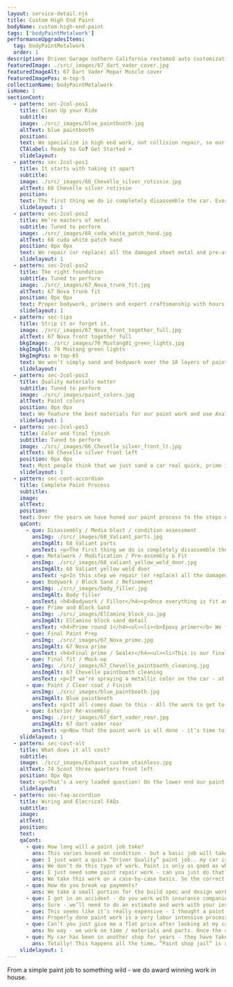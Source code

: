 ```yaml
---
layout: service-detail.njk
title: Custom High End Paint
bodyName: custom-high-end-paint
tags: ['bodyPaintMetalwork']
performanceUpgradesItems:
  tag: bodyPaintMetalwork
  order: 1
description: Driven Garage nothern California restomod auto customization and repair shop
featuredImage: ./src/_images/67_dart_vader_cover.jpg
featuredImageAlt: 67 Dart Vader Mopar Muscle cover
featuredImagePos: m-top-5
collectionName: bodyPaintMetalwork
isHome: 1
sectionCont:
  - pattern: sec-2col-pos1
    title: Clean Up your Ride
    subtitle: 
    image: ./src/_images/blue_paintbooth.jpg
    altText: blue paintbooth
    position: 
    text: We specialize in high end work, not collision repair, so our technicians are focused on the quality of your project and not throughput. We take the time to repair, align and finish every project from bare metal to final cut and buff.
    CTAlabel: Ready to Go? Get Started >
    slidelayout:
  - pattern: sec-2col-pos1
    title: It starts with taking it apart
    subtitle: 
    image: ./src/_images/66_Chevelle_silver_rotissie.jpg
    altText: 66 Chevelle silver rotissie
    position: 
    text: The first thing we do is completely disassemble the car. Every nut, bolt, piece of glass, wires, piece of trim is removed, cataloged and marked. Along the way we take notes for broken bolts, missing parts etc. From here we start a list of what we will need to complete your job in detail. Once the car is back from the media blaster - We will assess body damage and metalwork required - and which panels will be replaced or repaired.
    slidelayout: 1
  - pattern: sec-2col-pos2
    title: We’re masters of metal
    subtitle: Tuned to perform
    image: ./src/_images/68_cuda_white_patch_hand.jpg
    altText: 68 cuda white patch hand
    position: 0px 0px
    text: We repair (or replace) all the damaged sheet metal and pre-assemble the car to fit all the panels either on the chassis or on a build stand and refine all the gaps for doors, fenders, trunk and hood. Even new reproduction panels sometimes require significant modifications in metal to ensure proper fit.
    slidelayout: 1
  - pattern: sec-2col-pos2
    title: The right foundation
    subtitle: Tuned to perform
    image: ./src/_images/67_Nova_trunk_fit.jpg
    altText: 67 Nova trunk fit
    position: 0px 0px
    text: Proper bodywork, primers and expert craftsmanship with hours and hours of block sanding lay the groundwork for the final finish. This is the most labor intensive part of the process. Without laser straight panels and perfect lines - the paint on top won’t matter much.
    slidelayout: 1
  - pattern: sec-tips
    title: Strip it or forget it.
    image: ./src/_images/67_Nova_front_together_full.jpg
    altText: 67 Nova front together full
    bkgImage: ./src/_images/70_Mustang01_green_lights.jpg
    bkgImgAlt: 70 Mustang green lights
    bkgImgPos: m-top-65
    text: We won’t simply sand and bodywork over the 10 layers of paint that are already there. Every car gets media blasted to remove all of the old finishes, bodywork and rust. We won’t compromise here as going over old paint creates nothing but problems down the road.
    slidelayout:
  - pattern: sec-2col-pos3
    title: Quality materials matter
    subtitle: Tuned to perform
    image: ./src/_images/paint_colors.jpg
    altText: Paint colors
    position: 0px 0px
    text: We feature the best materials for our paint work and use Axalta / Spies Hecker paint, clearcoats and primers for all of our work. The best materials cost a bit more - but make all the difference. With our in-house mixing bank we can make any color. 
    slidelayout: 1
  - pattern: sec-2col-pos3
    title: Color and final finish
    subtitle: Tuned to perform
    image: ./src/_images/66_Chevelle_silver_front_lt.jpg
    altText: 66 Chevelle silver front left
    position: 0px 0px
    text: Most people think that we just sand a car real quick, prime it and spray on the paint - but in reality the actual painting process is the least labor intensive part of what we do. We do hundreds of hours of prep work to get here - and it’s under 20 hours of actual painting. After that the final finish process of wet / dry sanding and compound polish gets us that mirror finish.
    slidelayout: 1
  - pattern: sec-cont-accordion
    title: Complete Paint Process
    subtitle: 
    image: 
    altText: 
    position: 
    text: Over the years we have honed our paint process to the steps described below. There are smaller steps in-between - and we do sweat every detail. We won’t compromise here, as compromising by skipping steps or changing our process usually results in sub-par work. 
    qaCont:
      - que: Disassembly / Media blast / condition assessment
        ansImg: ./src/_images/68_Valiant_parts.jpg
        ansImgAlt: 68 Valiant parts
        ansText: <p>The first thing we do is completely disassemble the car. Every nut, bolt, piece of glass, wires, piece of trim is removed, cataloged and marked. Along the way we take notes for broken bolts, missing parts etc. From here we start a list of what we will need to complete your job in detail. Once the car is back from the media blaster - We will assess body damage and metalwork required - and which panels will be replaced or repaired.</p>
      - que: Metalwork / Modification / Pre-assembly & Fit
        ansImg: ./src/_images/68_valiant_yellow_weld_door.jpg
        ansImgAlt: 68 Valiant yellow weld door
        ansText: <p>In this step we repair (or replace) all the damaged sheet metal and pre-assemble the car to fit all the panels either on the chassis or on a build stand and refine all the gaps for doors, fenders, trunk and hood. Even new reproduction panels sometimes require significant modifications in metal to ensure proper fit.</p><p>If we’re doing body modifications we do them all in this step and fully build the basic car with to ensure all the panels fit and all the holes we don’t need and components we are changing fit. Sometimes we may fully build the car with the engine and transmission and even suspension so that all the modification can be done without any risk of scratching paint.</p>
      - que: Bodywork / Block Sand / Refinement
        ansImg: ./src/_images/body_filler.jpg
        ansImgAlt: Body filler
        ansText: <h4>Bodywork / Filler</h4><p>Once everything is fit and we’re happy with the panel gaps and mods in metal we do our body filler work - We don’t call it “Bondo” and it’s not a bad word. Filler work is required to get the surface of all body panels closer to where we need them to be. Done properly, this filler can last 50+ years without issues.  Can we metalwork your car without using any filler? Totally - but that’s easily 800-1000 hours of labor to get there. Using modern body fillers - and making sure that our metalwork is within 1/16” or less we can get the same or better results in less time.</p>
      - que: Prime and Block Sand
        ansImg: ./src/_images/ElCamino_block_cu.jpg
        ansImgAlt: ElCamino block sand detail
        ansText: <h4>Prime round 1</h4><ul><li><b>Epoxy primer</b> We follow bodywork with an overall epoxy primer on every surface inside and out and apply a high build primer directly to the epoxy. This encapsulates the metal and filler bonding through and gives us a build of primer to start our block sanding work.</li><li><b>Block sanding and finish body work</b> After primer we will re-assemble the panels and hand block sand with long-boards in 120 / 180 grit finish. At this stage we further refine the lines and bodywork to make every panel and gap laser straight and smooth.</li></ul><h4>Prime round 2</h4><ul><li><b>Re-prime again</b> Here we re-prime the entire exterior again after a clean and mask to fill in all the 180 grit sand scratches and build another layer of primer for further surface refinements. Here we spray a medium build surfacing primer after a thorough cleaning.</li><li><b>Block sand… Again</b> Now we switch to block sanding with 220 / 320 grit paper by hand again using longboards. This further smooths the surface of the primer and allows us to get all the final lines and finish very smooth.</li></ul>
      - que: Final Paint Prep
        ansImg: ./src/_images/67_Nova_prime.jpg
        ansImgAlt: 67 Nova prime
        ansText: <h4>Final prime / Sealer</h4><ul><li>This is our final primer stage. At this point the car is taken back apart and a sealer coat is applied to all outside and inside surfaces. This final coat locks everything down and is what the base coat and clear coat will be applied to. We also use this last seal step to apply any urethane seam sealer to panel overlaps and seams.</li></ul><h4>Final sand</h4><ul><li>After the sealer is applied, we wet sand all of the panels 600/800 grit to remove any “Orange Peel” and imperfections from the sealer coat and allow the scratches from this sanding round to act as the mechanical bond for the paint and clear coat.</li></ul>
      - que: Final fit / Mock-up
        ansImg: ./src/_images/67_Chevelle_paintbooth_cleaning.jpg
        ansImgAlt: 67 Chevelle paintbooth cleaning
        ansText: <p>If we’re spraying a metallic color on the car - at this point we will paint and clear coat the inside of the panels and the door jambs, fender and trunk jambs so that we can spray the car together. This is an important step for metallic paints as when the base coat comes out of the gun - we want to ensure that the flakes are oriented in the right direction from fender to door, door to quarter panels, etc. On solid color cars with no metallic this is the only step we skip as we can just paint the panels and fit them after.</p><h4>Clean and spray jambs</h4><ul><li>Clean everything 3x mask and spray all the insides of panels and the door jambs, fender jambs, and trunk jambs. We give everything 3 coats of base coat followed by 3-4 coats of high quality high solids clear coat.</li></ul><h4>Assembly and panel align</h4><ul><li>After the jambs and insides are done - it’s time to put it all back together and align the panels for the metallic paint.  We’re sure you’ve seen cars that look like one panel is a bit “off” from the next - that’s because the shop skipped this step and painted a metallic color in pieces. The spray pattern needs to flow from panel to panel.</li></ul>
      - que: Paint / Clear coat / Finish
        ansImg: ./src/_images/blue_paintbooth.jpg
        ansImgAlt: Blue paintbooth
        ansText: <p>It all comes down to this - All the work to get to this point has given us a solid foundation that is straight, smooth and ready to be finished. Most people think that we just sand a car real quick, prime it and spray on the paint - but in reality the actual painting process is the least labor intensive part of what we do. We do hundreds of hours of prep work to get here - and it’s under 20 hours of actual painting.  Here are the paint and finish steps we adhere to.</p><ul><li><b>Clean, clean, clean again and mask</b> The spray booth needs to be cleaned and new filters installed. The car and body panels will be cleaned several times here. We can’t have any contaminants on the surface prior to paint. Any areas we are not painting are masked off.</li><li><b>Base coat and drop coat</b> We spray 3-4 coats of base coat - and for metallics do a final “drop coat” that ensures there is no striping or panel to panel issues with the metallics in the paint. We feature high quality paint products from Spies Hecker / Axalta for all of our  work.</li><li><b>Clearcoat</b> The first phase of clear coat consists of 3-4 coats of clear coat applied with proper flash times between coats. This provides the shine over the base coat and protects it from the sun / elements.</li><li><b>Wet sand</b> After the initial 3-4 coats of clear are laid down - we wet sand all of the outside surfaces with 800-1000 grit sandpaper by hand with blocks to remove the “orange peel” texture, and any imperfections. This mechanical sanding provides us with a mechanical adhesion for the final flow coat.</li><li><b>Flow coat</b> This is the final step of clear coat. We add 2-3 additional coats of clear coat to the wet sanded surfaces to add more depth and shine. We add a little more reducer to the clear allowing it to “flow” and level better.</li><li><b>Wet / dry sand for compound and polish</b> After the flow coat - the surface is smooth and glossy with little orange peel. But we take it a step further to make the surface smooth as a mirror. We start by wet sanding by hand with blocks the entire exterior 1,200 grit. We follow that up with 4 rounds of machine sanding using 1,500 grit, 2,000 grit, 2,500 grit and 3,000 grit.</li><li><b>Compound and polish</b> The wet / dry sand process has left the surface of the clear smooth - but now we have to shine it all back up and remove the 3000 grit scratches. This process involves using compound and polish in 3 steps with a rotary and orbital buffer. This gives the clear coat that wet and glossy look that we’re all aiming for. </li><li><b>Mask and spray urethane texture</b> (optional) For many jobs - we also spray the inside, and underneath of the car with a urethane texture coat. This coating is similar to pickup truck bed liner and offers protection from road debris, as well as heat and sound insulation.</li></ul>
      - que: Exterior Re-assembly
        ansImg: ./src/_images/67_dart_vader_rear.jpg
        ansImgAlt: 67 dart vader rear
        ansText: <p>Now that the paint work is all done - it’s time to install the chrome trim, stainless window moldings and bumpers, handles, door and window weatherstripping. We take great care not to scratch  all of our hard work putting the bright work back on. Glass will be installed at this point as well.</p>
    slidelayout: 1
  - pattern: sec-cost-alt
    title: What does it all cost?
    subtitle: 
    image: ./src/_images/Exhaust_custom_stainless.jpg
    altText: 74 Scout three quarters front left
    position: 0px 0px
    text: <p>That’s a very loaded question! On the lower end our paint service requires at a minimum exterior disassembly with all trim and glass removed and stripping to bare metal. On the higher end and rotisserie restoration to concours level or a magazine feature worthy custom Resto-Mod and anything in-between is in our wheelhouse.  Price really comes down to level of fit and finish, modifications and parts we use.</p><p>There is no single price - but see the table below that details the basics for 3 levels of build level based on labor and components / modifications. There is crossover from one extreme to the other and every job is different - but you can use this as a guide to see how low - or far we can go.</p>
    slidelayout: 
  - pattern: sec-faq-accordion
    title: Wiring and Elecrical FAQs
    subtitle: 
    image: 
    altText: 
    position: 
    text: 
    qaCont:
      - que: How long will a paint job take?
        ans: This varies based on condition - but a basic job will take around 8 weeks from start to finish. A full custom build and / or restoration can take 6 mos. to 24 mos. depending on level of build, components and parts availability.
      - que: I just want a quick “Driver Quality” paint job.. my car is straight and I just want it one color with some minor repairs - can you just do that? 
        ans: We don’t do this type of work. Paint is only as good as what is under it - and if we don’t skip it, we don’t do it - and we can’t offer a warranty. There are plenty of shops that can service this level of work.
      - que: I just need some paint repair work - can you just do that? 
        ans: We take this work on a case-by-case basis. So the correct answer is “It Depends” - but we’re happy to review your project in person.
      - que: How do you break up payments?
        ans: We take a small portion for the build spec and design work if that is a part of the process. From there we bill on a regular schedule based on job length for parts, materials and labor. The payment terms will be defined in the build spec and estimate - but in general we bill every 2 weeks for shorter jobs, and every 3-4 for more complex longer term jobs until complete. It can be 4 payments or up to 30 payments depending on the job.
      - que: I got in an accident - do you work with insurance companies? 
        ans: Sure - we’ll need to do an estimate and work with your insurer to get your classic car back to new again. We typically only work with specialty classic insurance companies like Hagerty and Grundy where the vehicle is covered by and agreed value policy. There is a charge for insurance estimates which is applied to the first payment.
      - que: This seems like it’s really expensive - I thought a paint job would only cost a few thousand dollars?
        ans: Properly done paint work is a very labor intensive process and can take hundreds of hours to do a job that looks good and lasts. Quality materials are expensive, and professional certified technicians don’t come cheap. We don’t compromise on quality for either time or materials.
      - que: Can’t you just give me a flat price after looking at my car?
        ans: No way - we work on time / materials and parts. Once the car has been disassembled and blasted we can hone in closer on what it will take. But some cars need more work than others for metal and body, and some cars have parts that are expensive and hard to find.
      - que: My car has been in another shop for years - they have taken a bunch of money and haven’t done much work to it.<br>Can I have it brought to you to finish?
        ans: Totally! This happens all the time… “Paint shop jail” is a terrible place to be. Just know that we may have to re-do some of the work that they already did to make sure it's right - and we won’t get involved with getting your car back for you.
    slidelayout: 1
---
```


From a simple paint job to something wild - we do award winning work in house.